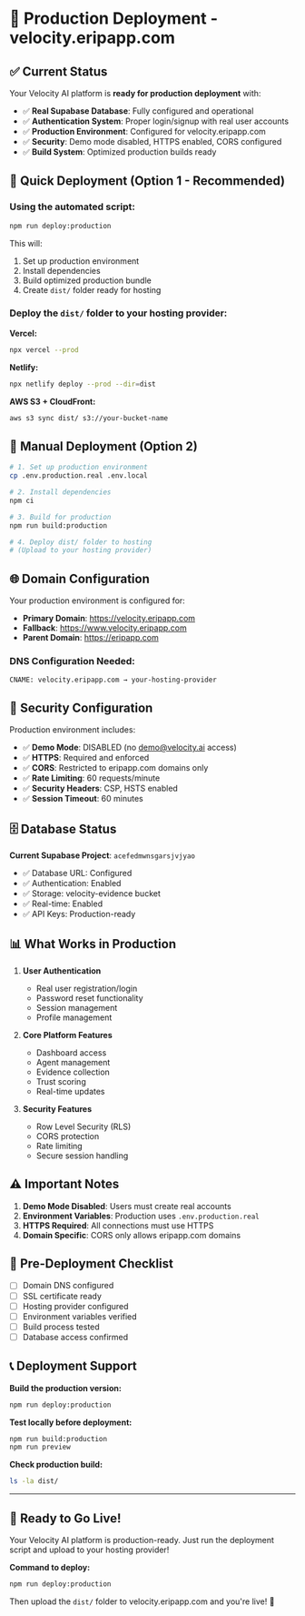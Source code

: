 # 🚀 Production Deployment - velocity.eripapp.com

## ✅ Current Status

Your Velocity AI platform is **ready for production deployment** with:

- ✅ **Real Supabase Database**: Fully configured and operational  
- ✅ **Authentication System**: Proper login/signup with real user accounts
- ✅ **Production Environment**: Configured for velocity.eripapp.com
- ✅ **Security**: Demo mode disabled, HTTPS enabled, CORS configured
- ✅ **Build System**: Optimized production builds ready

## 🎯 Quick Deployment (Option 1 - Recommended)

### Using the automated script:

```bash
npm run deploy:production
```

This will:
1. Set up production environment
2. Install dependencies  
3. Build optimized production bundle
4. Create `dist/` folder ready for hosting

### Deploy the `dist/` folder to your hosting provider:

**Vercel:**
```bash
npx vercel --prod
```

**Netlify:**
```bash
npx netlify deploy --prod --dir=dist
```

**AWS S3 + CloudFront:**
```bash
aws s3 sync dist/ s3://your-bucket-name
```

## 🔧 Manual Deployment (Option 2)

```bash
# 1. Set up production environment
cp .env.production.real .env.local

# 2. Install dependencies
npm ci

# 3. Build for production
npm run build:production

# 4. Deploy dist/ folder to hosting
# (Upload to your hosting provider)
```

## 🌐 Domain Configuration

Your production environment is configured for:
- **Primary Domain**: https://velocity.eripapp.com
- **Fallback**: https://www.velocity.eripapp.com  
- **Parent Domain**: https://eripapp.com

### DNS Configuration Needed:
```
CNAME: velocity.eripapp.com → your-hosting-provider
```

## 🔐 Security Configuration

Production environment includes:

- ✅ **Demo Mode**: DISABLED (no demo@velocity.ai access)
- ✅ **HTTPS**: Required and enforced
- ✅ **CORS**: Restricted to eripapp.com domains only
- ✅ **Rate Limiting**: 60 requests/minute
- ✅ **Security Headers**: CSP, HSTS enabled
- ✅ **Session Timeout**: 60 minutes

## 🗄️ Database Status

**Current Supabase Project**: `acefedmwnsgarsjvjyao`
- ✅ Database URL: Configured
- ✅ Authentication: Enabled  
- ✅ Storage: velocity-evidence bucket
- ✅ Real-time: Enabled
- ✅ API Keys: Production-ready

## 📊 What Works in Production

1. **User Authentication**
   - Real user registration/login
   - Password reset functionality
   - Session management
   - Profile management

2. **Core Platform Features**
   - Dashboard access
   - Agent management  
   - Evidence collection
   - Trust scoring
   - Real-time updates

3. **Security Features**
   - Row Level Security (RLS)
   - CORS protection
   - Rate limiting
   - Secure session handling

## ⚠️ Important Notes

1. **Demo Mode Disabled**: Users must create real accounts
2. **Environment Variables**: Production uses `.env.production.real`
3. **HTTPS Required**: All connections must use HTTPS
4. **Domain Specific**: CORS only allows eripapp.com domains

## 🚨 Pre-Deployment Checklist

- [ ] Domain DNS configured
- [ ] SSL certificate ready
- [ ] Hosting provider configured
- [ ] Environment variables verified
- [ ] Build process tested
- [ ] Database access confirmed

## 📞 Deployment Support

**Build the production version:**
```bash
npm run deploy:production
```

**Test locally before deployment:**
```bash
npm run build:production
npm run preview
```

**Check production build:**
```bash
ls -la dist/
```

---

## 🎉 Ready to Go Live!

Your Velocity AI platform is production-ready. Just run the deployment script and upload to your hosting provider!

**Command to deploy:**
```bash
npm run deploy:production
```

Then upload the `dist/` folder to velocity.eripapp.com and you're live! 🚀